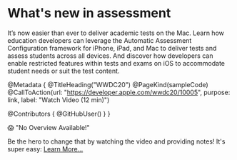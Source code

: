 # What's new in assessment

It’s now easier than ever to deliver academic tests on the Mac. Learn how education developers can leverage the Automatic Assessment Configuration framework for iPhone, iPad, and Mac to deliver tests and assess students across all devices. And discover how developers can enable restricted features within tests and exams on iOS to accommodate student needs or suit the test content.

@Metadata {
   @TitleHeading("WWDC20")
   @PageKind(sampleCode)
   @CallToAction(url: "https://developer.apple.com/wwdc20/10005", purpose: link, label: "Watch Video (12 min)")

   @Contributors {
      @GitHubUser(<replace this with your GitHub handle>)
   }
}

😱 "No Overview Available!"

Be the hero to change that by watching the video and providing notes! It's super easy:
 [Learn More…](https://wwdcnotes.com/documentation/wwdcnotes/contributing)
